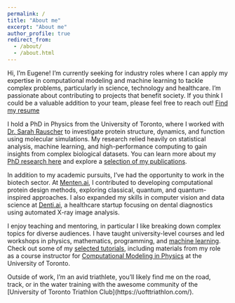 ```yaml
---
permalink: /
title: "About me"
excerpt: "About me"
author_profile: true
redirect_from: 
  - /about/
  - /about.html
---
```



<!--img src="/images/ezgif-3-e1da36ca2200.gif" alt="md" width="130px" align="left" style="padding:7px;"--> 
Hi, I’m Eugene! I’m currently seeking for industry roles where I can apply my expertise in computational modeling and machine learning to tackle complex problems, particularly in science, technology and healthcare. I’m passionate about contributing to projects that benefit society. If you think I could be a valuable addition to your team, please feel free to reach out! [Find my resume](/cv/)

I hold a PhD in Physics from the University of Toronto, where I worked with [Dr. Sarah Rauscher](https://www.utm.utoronto.ca/cps/faculty-staff/rauscher-sarah) to investigate protein structure, dynamics, and function using molecular simulations. My research relied heavily on statistical analysis, machine learning, and high-performance computing to gain insights from complex biological datasets. You can learn more about my [PhD research here](/research/) and explore a [selection of my publications](/publications/).

In addition to my academic pursuits, I’ve had the opportunity to work in the biotech sector. At [Menten.ai](https://www.menten.ai/), I contributed to developing computational protein design methods, exploring classical, quantum, and quantum-inspired approaches. I also expanded my skills in computer vision and data science at [Denti.ai](https://www.denti.ai/), a healthcare startup focusing on dental diagnostics using automated X-ray image analysis.

<!--img src="/images/teach.jpeg" alt="md" width="130px" align="left" style="padding:7px;"--> 
I enjoy teaching and mentoring, in particular I like breaking down complex topics for diverse audiences. I have taught university-level courses and led workshops in physics, mathematics, programming, and [machine learning](https://hlml-toronto.github.io/). Check out some of my [selected tutorials](/teaching/), including materials from my role as a course instructor for [Computational Modeling in Physics](https://utm.calendar.utoronto.ca/course/phy426h5) at the University of Toronto.

<!--img src="/images/triathlon.jpeg" alt="md" width="130px" align="left" style="padding:7px;"--> Outside of work, I’m an avid triathlete, you’ll likely find me on the road, track, or in the water training with the awesome community of the [University of Toronto Triathlon Club](https://uofttriathlon.com/).

